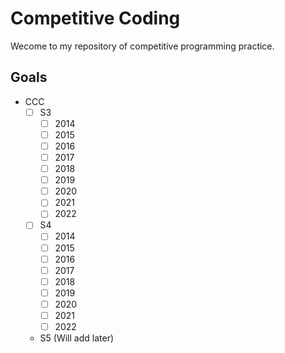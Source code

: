 # Competitive Coding

Wecome to my repository of competitive programming practice.

## Goals
- CCC
  - [ ] S3
    - [ ] 2014
    - [ ] 2015
    - [ ] 2016
    - [ ] 2017
    - [ ] 2018
    - [ ] 2019
    - [ ] 2020
    - [ ] 2021
    - [ ] 2022
  - [ ] S4
    - [ ] 2014
    - [ ] 2015
    - [ ] 2016
    - [ ] 2017
    - [ ] 2018
    - [ ] 2019
    - [ ] 2020
    - [ ] 2021
    - [ ] 2022
  - S5 (Will add later)
